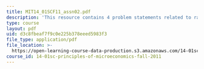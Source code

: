 ```yaml
---
title: MIT14_01SCF11_assn02.pdf
description: 'This resource contains 4 problem statements related to rational preferences. '
type: course
layout: pdf
uid: d3c8fbeaf7f9c0e225b378eeed5983f3
file_type: application/pdf
file_location: >-
  https://open-learning-course-data-production.s3.amazonaws.com/14-01sc-principles-of-microeconomics-fall-2011/d3c8fbeaf7f9c0e225b378eeed5983f3_MIT14_01SCF11_assn02.pdf
course_id: 14-01sc-principles-of-microeconomics-fall-2011
---
```

